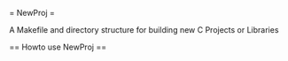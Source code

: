 = NewProj =

A Makefile and directory structure for building new C Projects or Libraries

== Howto use NewProj ==
